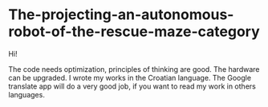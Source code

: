 # The-projecting-an-autonomous-robot-of-the-rescue-maze-category
Hi!
 
The code needs optimization, principles of thinking are good. The hardware can be upgraded.
I wrote my works in the Croatian language. The Google translate app will do a very good job, if you want to read my work in others languages.
